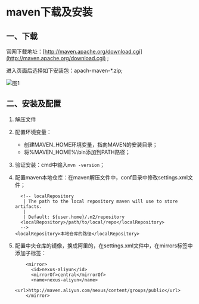 # maven下载及安装

## 一、下载

官网下载地址：[http://maven.apache.org/download.cgi](http://maven.apache.org/download.cgi) ;

进入页面后选择如下安装包：apach-maven-*.zip;

![图1](./image/图1.png)

## 二、安装及配置

1. 解压文件

2. 配置环境变量：

   - 创建MAVEN_HOME环境变量，指向MAVEN的安装目录；
   - 将%MAVEN_HOME%\bin添加到PATH路径；

3. 验证安装：cmd中输入`mvn -version`；

4. 配置maven本地仓库：在maven解压文件中，conf目录中修改settings.xml文件；

   ```
     <!-- localRepository
      | The path to the local repository maven will use to store artifacts.
      |
      | Default: ${user.home}/.m2/repository
     <localRepository>/path/to/local/repo</localRepository>
     -->
   <localRepository>本地仓库的路径</localRepository>
   ```

5. 配置中央仓库的镜像，换成阿里的，在settings.xml文件中，在mirrors标签中添加子标签：

   ```
       <mirror>
         <id>nexus-aliyun</id>
         <mirrorOf>central</mirrorOf>
         <name>nexus-aliyun</name>
         <url>http://maven.aliyun.com/nexus/content/groups/public</url>
       </mirror>
   ```

   

